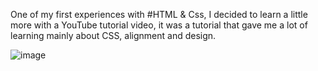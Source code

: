One of my first experiences with #HTML & Css,
I decided to learn a little more with a YouTube tutorial video, it was a tutorial that gave me a lot of learning mainly about CSS, alignment and design.

![image](https://github.com/arjun2924/login-pg/assets/124246472/9d213a9c-9e2d-415b-b268-e7120c66b8bd)


